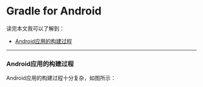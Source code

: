 # Gradle for Android
  读完本文我可以了解到：
* [Android应用的构建过程](#Android应用的构建过程)

****
### Android应用的构建过程
Android应用的构建过程十分复杂，如图所示：
